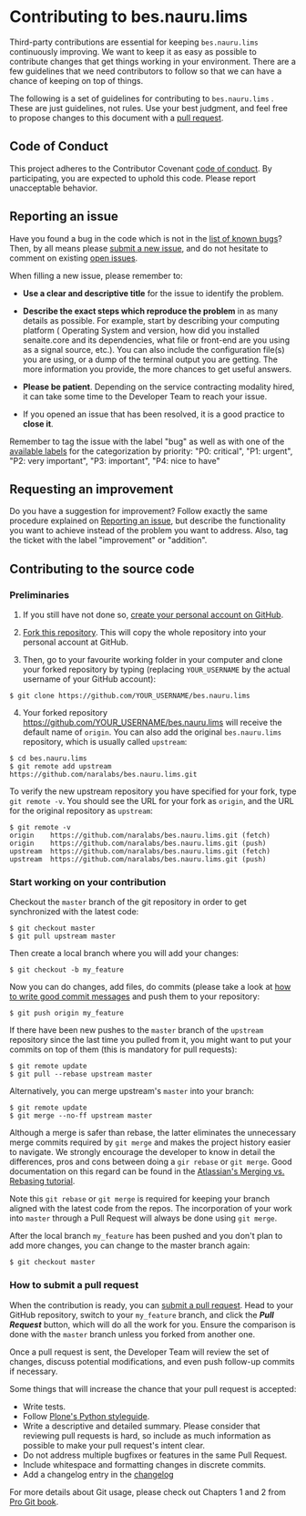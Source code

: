 # Contributing to bes.nauru.lims

Third-party contributions are essential for keeping `bes.nauru.lims`
continuously improving. We want to keep it as easy as possible to contribute
changes that get things working in your environment. There are a few guidelines
that we need contributors to follow so that we can have a chance of keeping on
top of things.

The following is a set of guidelines for contributing to `bes.nauru.lims`
. These are just guidelines, not rules. Use your best judgment, and feel free
to propose changes to this document with a
[pull request](#how-to-submit-a-pull-request).

## Code of Conduct

This project adheres to the Contributor
Covenant [code of conduct][code of conduct]. By participating, you are expected
to uphold this code. Please report unacceptable behavior.

## Reporting an issue

Have you found a bug in the code which is not in
the [list of known bugs][issues]? Then, by all means
please [submit a new issue][new issue], and do not hesitate to comment on
existing [open issues][issues].

When filling a new issue, please remember to:

* **Use a clear and descriptive title** for the issue to identify the problem.

* **Describe the exact steps which reproduce the problem** in as many details
  as possible. For example, start by describing your computing platform (
  Operating System and version, how did you installed senaite.core and its
  dependencies, what file or front-end are you using as a signal source, etc.).
  You can also include the configuration file(s) you are using, or a dump of
  the terminal output you are getting. The more information you provide, the
  more chances to get useful answers.

* **Please be patient**. Depending on the service contracting modality hired,
  it can take some time to the Developer Team to reach your issue.

* If you opened an issue that has been resolved, it is a good practice to
  **close it**.

Remember to tag the issue with the label "bug" as well as with one of the
[available labels][labels] for the categorization by priority: "P0: critical",
"P1: urgent", "P2: very important", "P3: important", "P4: nice to have"

## Requesting an improvement

Do you have a suggestion for improvement? Follow exactly the same procedure
explained on [Reporting an issue](#reporting-an-issue), but describe the
functionality you want to achieve instead of the problem you want to address.
Also, tag the ticket with the label "improvement" or "addition".

## Contributing to the source code

### Preliminaries

1. If you still have not done
   so, [create your personal account on GitHub][join].

2. [Fork this repository][fork]. This will copy the whole repository into your
   personal account at GitHub.

3. Then, go to your favourite working folder in your computer and clone your
   forked repository by typing (replacing ```YOUR_USERNAME``` by the actual
   username of your GitHub account):

```shell
$ git clone https://github.com/YOUR_USERNAME/bes.nauru.lims
```

4. Your forked repository https://github.com/YOUR_USERNAME/bes.nauru.lims
   will receive the default name of `origin`. You can also add the original
   `bes.nauru.lims` repository, which is usually called `upstream`:

```shell
$ cd bes.nauru.lims
$ git remote add upstream https://github.com/naralabs/bes.nauru.lims.git
```

To verify the new upstream repository you have specified for your fork, type
`git remote -v`. You should see the URL for your fork as `origin`, and the URL
for the original repository as `upstream`:

```
$ git remote -v
origin    https://github.com/naralabs/bes.nauru.lims.git (fetch)
origin    https://github.com/naralabs/bes.nauru.lims.git (push)
upstream  https://github.com/naralabs/bes.nauru.lims.git (fetch)
upstream  https://github.com/naralabs/bes.nauru.lims.git (push)
```

### Start working on your contribution

Checkout the `master` branch of the git repository in order to get synchronized
with the latest code:

```
$ git checkout master
$ git pull upstream master
```

Then create a local branch where you will add your changes:

```
$ git checkout -b my_feature
```

Now you can do changes, add files, do commits (please take a look at
[how to write good commit messages][how to write good commit messages]
and push them to your repository:

```
$ git push origin my_feature
```

If there have been new pushes to the `master` branch of the `upstream`
repository since the last time you pulled from it, you might want to put your
commits on top of them (this is mandatory for pull requests):

```
$ git remote update
$ git pull --rebase upstream master
```

Alternatively, you can merge upstream's `master` into your branch:

```
$ git remote update
$ git merge --no-ff upstream master
```

Although a merge is safer than rebase, the latter eliminates the unnecessary
merge commits required by `git merge` and makes the project history easier to
navigate. We strongly encourage the developer to know in detail the
differences, pros and cons between doing a `gir rebase` or `git merge`. Good
documentation on this regard can be found in
the [Atlassian's Merging vs. Rebasing tutorial][merging vs rebasing].

Note this `git rebase` or `git merge` is required for keeping your branch
aligned with the latest code from the repos. The incorporation of your work
into `master` through a Pull Request will always be done using `git merge`.

After the local branch `my_feature` has been pushed and you don't plan to add
more changes, you can change to the master branch again:

```
$ git checkout master
```

### How to submit a pull request

When the contribution is ready, you can [submit a pull request][compare]. Head
to your GitHub repository, switch to your `my_feature` branch, and click the
_**Pull Request**_ button, which will do all the work for you. Ensure the
comparison is done with the `master` branch unless you forked from another one.

Once a pull request is sent, the Developer Team will review the set of changes,
discuss potential modifications, and even push follow-up commits if necessary.

Some things that will increase the chance that your pull request is accepted:

* Write tests.
* Follow [Plone's Python styleguide][plone's python styleguide].
* Write a descriptive and detailed summary. Please consider that reviewing pull
  requests is hard, so include as much information as possible to make your
  pull request's intent clear.
* Do not address multiple bugfixes or features in the same Pull Request.
* Include whitespace and formatting changes in discrete commits.
* Add a changelog entry in the [changelog][changelog]

For more details about Git usage, please check out Chapters 1 and 2 from
[Pro Git book][git book].


[code of conduct]: code_of_conduct.md
[issues]: https://github.com/naralabs/bes.nauru.lims/issues
[new issue]: https://github.com/naralabs/bes.nauru.lims/issues/new
[labels]: https://github.com/naralabs/bes.nauru.lims/labels
[join]: https://github.com/join
[fork]: https://github.com/naralabs/bes.nauru.lims/fork
[how to write good commit messages]: https://chris.beams.io/posts/git-commit/
[merging vs rebasing]: https://www.atlassian.com/git/tutorials/merging-vs-rebasing
[compare]: https://github.com/naralabs/bes.nauru.lims/compare/
[plone's python styleguide]: https://docs.plone.org/develop/styleguide/python.html
[changelog]: changelog.rst
[git book]: https://git-scm.com/book/en

